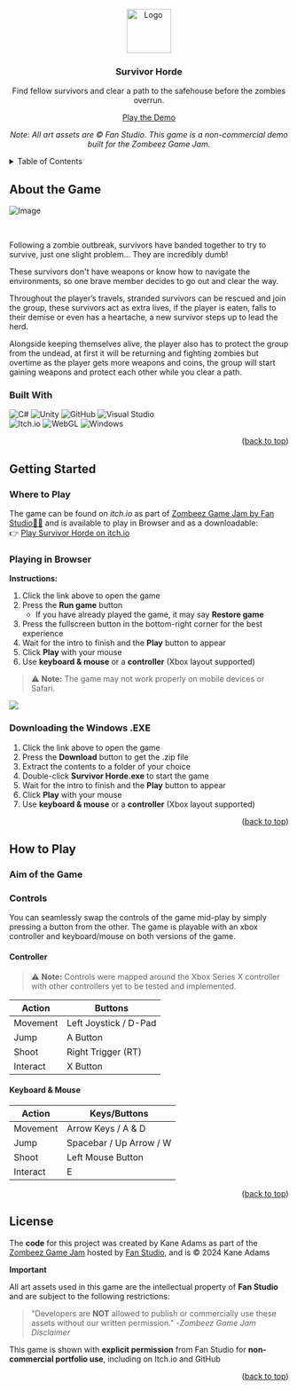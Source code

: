 <a id="readme-top"></a>

<div align="center">
<a href="https://github.com/KaneAdams-Dev/Zombeez-GameJam">
    <img src="https://github.com/KaneAdams-Dev/Zombeez-GameJam/blob/main/Assets/Docs/SurvivorHordeLogo.PNG?raw=true" alt="Logo" width="80" height="80">
  </a>
 
 <h3 align="center">Survivor Horde</h3>
 <p>
  Find fellow survivors and clear a path to the safehouse before the zombies overrun.
 </p>
 
 <a href="https://kabeja.itch.io/survivor-horde">Play the Demo</a>

 *Note: All art assets are © Fan Studio. This game is a non-commercial demo built for the Zombeez Game Jam.*
</div>

<!-- TABLE OF CONTENTS -->
<details>
 <summary>Table of Contents</summary>
 <ol>
  <li>
   <a href="#about-the-game">About the Project</a>
   <ul>
    <li><a href="#built-with">Built With</a></li>
   </ul>
  </li>
  <li>
   <a href="#getting-started">Getting Started</a>
   <ul>
    <li><a href="#where-to-play">Where to Play</a></li>
    <li><a href="#playing-in-browser">Playing in Browser</a></li>
    <li><a href="#downloading-the-exe">Downloading the .EXE</a></li>
   </ul>
  </li>
  <li>
   <a href="#how-to-play">How to Play</a>
   <ul>
    <li><a href="#aim-of-the-game">Aim of the Game</a></li>
    <li><a href="#controls">Controls</a></li>
   </ul>
  </li>
  <li><a href="#license">License</a></li>
 </ol>
</details>

## About the Game
![Image](https://img.itch.zone/aW1nLzE2NzMwNzQ0LnBuZw==/original/SCSTK6.png)

<br/>

Following a zombie outbreak, survivors have banded together to try to survive, just one slight problem… They are incredibly dumb! 

These survivors don't have weapons or know how to navigate the environments, so one brave member decides to go out and clear the way.

Throughout the player’s travels, stranded survivors can be rescued and join the group, these survivors act as extra lives, if the player is eaten, falls to their demise or even has a heartache, a new survivor steps up to lead the herd.

Alongside keeping themselves alive, the player also has to protect the group from the undead, at first it will be returning and fighting zombies but overtime as the player gets more weapons and coins, the group will start gaining weapons and protect each other while you clear a path.

### Built With

 ![C#](https://img.shields.io/badge/c%23-%23239120.svg?style=for-the-badge&logo=csharp&logoColor=white) 
 ![Unity](https://img.shields.io/badge/unity-%23000000.svg?style=for-the-badge&logo=unity&logoColor=white) 
 ![GitHub](https://img.shields.io/badge/github-%23121011.svg?style=for-the-badge&logo=github&logoColor=white) 
 ![Visual Studio](https://img.shields.io/badge/Visual%20Studio-5C2D91.svg?style=for-the-badge&logo=visual-studio&logoColor=white) 
 <br/>
 ![Itch.io](https://img.shields.io/badge/Itch-%23FF0B34.svg?style=for-the-badge&logo=Itch.io&logoColor=white) 
 ![WebGL](https://img.shields.io/badge/WebGL-990000?logo=webgl&logoColor=white&style=for-the-badge) 
 ![Windows](https://img.shields.io/badge/Windows-0078D6?style=for-the-badge&logo=windows&logoColor=white)

 <p align="right">(<a href="#readme-top">back to top</a>)</p>

## Getting Started

### Where to Play

The game can be found on *itch.io* as part of <a href="https://itch.io/jam/-zombeez-game-jam-by-fan-studio/rate/2800906">Zombeez Game Jam by Fan Studio🧟‍♂️</a> and is available to play in Browser and as a downloadable:
<br/>
👉 <a href="https://kabeja.itch.io/survivor-horde">Play Survivor Horde on itch.io</a>

### Playing in Browser

**Instructions:**
<ol>
    <li>Click the link above to open the game</li>
    <li>
        Press the <b>Run game</b> button
        <ul>
            <li>If you have already played the game, it may say <b>Restore game</b></li>
        </ul>
    </li>
    <li>Press the fullscreen button in the bottom-right corner for the best experience</li>
    <li>Wait for the intro to finish and the <b>Play</b> button to appear</li>
    <li>Click <b>Play</b> with your mouse</li>
    <li>Use <b>keyboard & mouse</b> or a <b>controller</b> (Xbox layout supported)</li>
</ol>

> ⚠ <strong>Note:</strong> The game may not work properly on mobile devices or Safari.

<img src="https://i.gyazo.com/5a3c2d741089ca3b110b8eb58bd22bf7.gif"/>


### Downloading the Windows .EXE

<ol>
    <li>Click the link above to open the game</li>
    <li>Press the <b>Download</b> button to get the .zip file</li>
    <li>Extract the contents to a folder of your choice</li>
    <li>Double-click <b>Survivor Horde.exe</b> to start the game</li>
    <li>Wait for the intro to finish and the <b>Play</b> button to appear</li>
    <li>Click <b>Play</b> with your mouse</li>
    <li>Use <b>keyboard & mouse</b> or a <b>controller</b> (Xbox layout supported)</li>
</ol>

<p align="right">(<a href="#readme-top">back to top</a>)</p>

## How to Play

### Aim of the Game


### Controls

You can seamlessly swap the controls of the game mid-play by simply pressing a button from the other. The game is playable with an xbox controller and keyboard/mouse on both versions of the game.

#### Controller

> ⚠ <strong>Note:</strong> Controls were mapped around the Xbox Series X controller with other controllers yet to be tested and implemented.

| Action   | Buttons               |
| -------- | --------------------- |
| Movement | Left Joystick / D-Pad |
| Jump     | A Button              |
| Shoot    | Right Trigger (RT)    |
| Interact | X Button              |

#### Keyboard & Mouse

| Action   | Keys/Buttons            |
| -------- | ----------------------- |
| Movement | Arrow Keys / A & D      |
| Jump     | Spacebar / Up Arrow / W |
| Shoot    | Left Mouse Button       |
| Interact | E                       |

<p align="right">(<a href="#readme-top">back to top</a>)</p>

## License

The **code** for this project was created by Kane Adams as part of the [Zombeez Game Jam](https://itch.io/jam/-zombeez-game-jam-by-fan-studio) hosted by [Fan Studio](https://www.fanstudio.co.uk), and is © 2024 Kane Adams


**Important** 

All art assets used in this game are the intellectual property of **Fan Studio** and are subject to the following restrictions:

> "Developers are **NOT** allowed to publish or commercially use these assets without our written permission."
> -*Zombeez Game Jam Disclaimer*

This game is shown with **explicit permission** from Fan Studio for **non-commercial portfolio use**, including on Itch.io and GitHub

<p align="right">(<a href="#readme-top">back to top</a>)</p>
